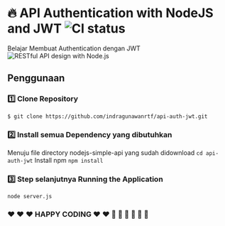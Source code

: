 # :fire: API Authentication with NodeJS and JWT ![CI status](https://img.shields.io/badge/build-passing-brightgreen.svg)

Belajar Membuat Authentication dengan JWT
![RESTful API design with Node.js](https://cdn.scotch.io/scotchy-uploads/2014/11/nodejs-token-based-authentication.png "RESTful API design with Node.js")

## Penggunaan

### :one: Clone Repository
`$ git clone https://github.com/indragunawanrtf/api-auth-jwt.git`

### :two: Install semua Dependency yang dibutuhkan
Menuju file directory nodejs-simple-api yang sudah didownload
`cd api-auth-jwt`
Install npm
`npm install`

### :three: Step selanjutnya Running the Application
`node server.js`

### :heart: :heart: :heart: HAPPY CODING :heart: :heart: :rocket: :rocket: :rocket: :muscle: :muscle: :muscle: 



